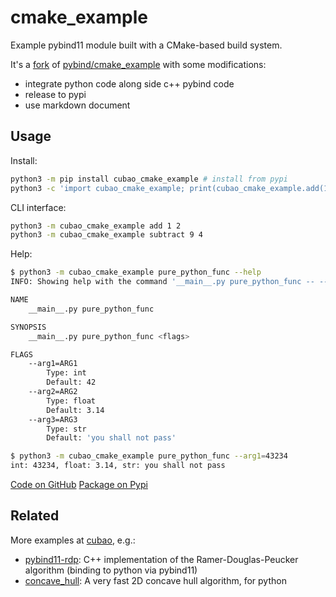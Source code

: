 # cmake_example

Example pybind11 module built with a CMake-based build system.

It's a [fork](https://github.com/cubao/cmake_example) of [pybind/cmake_example](https://github.com/pybind/cmake_example)
with some modifications:

-   integrate python code along side c++ pybind code
-   release to pypi
-   use markdown document

## Usage

Install:

```bash
python3 -m pip install cubao_cmake_example # install from pypi
python3 -c 'import cubao_cmake_example; print(cubao_cmake_example.add(1, 2))'
```

CLI interface:

```bash
python3 -m cubao_cmake_example add 1 2
python3 -m cubao_cmake_example subtract 9 4
```

Help:

```bash
$ python3 -m cubao_cmake_example pure_python_func --help
INFO: Showing help with the command '__main__.py pure_python_func -- --help'.

NAME
    __main__.py pure_python_func

SYNOPSIS
    __main__.py pure_python_func <flags>

FLAGS
    --arg1=ARG1
        Type: int
        Default: 42
    --arg2=ARG2
        Type: float
        Default: 3.14
    --arg3=ARG3
        Type: str
        Default: 'you shall not pass'

$ python3 -m cubao_cmake_example pure_python_func --arg1=43234
int: 43234, float: 3.14, str: you shall not pass
```

<div class="text-center">
<a href="https://github.com/cubao/cmake_example" class="btn btn-primary" role="button">Code on GitHub</a>
<a href="https://pypi.org/project/cubao-cmake-example" class="btn btn-primary" role="button">Package on Pypi</a>
</div>

## Related

More examples at [cubao](https://github.com/cubao), e.g.:

-   [pybind11-rdp](https://github.com/cubao/pybind11-rdp): C++ implementation
    of the Ramer-Douglas-Peucker algorithm (binding to python via pybind11)
-   [concave_hull](https://github.com/cubao/concave_hull):  A very fast 2D concave hull algorithm, for python
